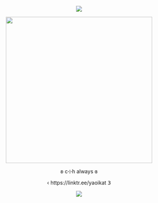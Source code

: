 <p align="center">
 <img src="https://komarev.com/ghpvc/?username=yaoikat&color=yellow&style=plastic&abbreviated=true&label=☆"
</p>
<p align="center">
  <img src="https://64.media.tumblr.com/752d255a491fff3f9fc43890e34b1b2c/4d131a85d53bafcd-78/s2048x3072/deebb9ebc860d62d187ed0e3987445b8d945d705.pnj" width="400">
</p>

<p align="center">
ʚ c⊹h always ɞ

<p align="center">
‹ https://linktr.ee/yaoikat 𝟥

<p align="center">
<img src="https://spotify-github-profile.kittinanx.com/api/view?uid=lpmqz3bufqngt56rz8g8mtxxc&cover_image=true&theme=novatorem&show_offline=true&background_color=121212&interchange=true">
</p>


